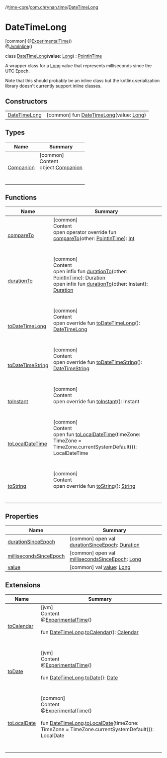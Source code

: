 //[time-core](../../../index.md)/[com.chrynan.time](../index.md)/[DateTimeLong](index.md)



# DateTimeLong  
 [common] @[ExperimentalTime](https://kotlinlang.org/api/latest/jvm/stdlib/kotlin.time/-experimental-time/index.html)()  
@[JvmInline](https://kotlinlang.org/api/latest/jvm/stdlib/kotlin.jvm/-jvm-inline/index.html)()  
  
class [DateTimeLong](index.md)(**value**: [Long](https://kotlinlang.org/api/latest/jvm/stdlib/kotlin/-long/index.html)) : [PointInTime](../-point-in-time/index.md)

A wrapper class for a [Long](https://kotlinlang.org/api/latest/jvm/stdlib/kotlin/-long/index.html) value that represents milliseconds since the UTC Epoch.



Note that this should probably be an inline class but the kotlinx.serialization library doesn't currently support inline classes.

   


## Constructors  
  
| | |
|---|---|
| <a name="com.chrynan.time/DateTimeLong/DateTimeLong/#kotlin.Long/PointingToDeclaration/"></a>[DateTimeLong](-date-time-long.md)| <a name="com.chrynan.time/DateTimeLong/DateTimeLong/#kotlin.Long/PointingToDeclaration/"></a> [common] fun [DateTimeLong](-date-time-long.md)(value: [Long](https://kotlinlang.org/api/latest/jvm/stdlib/kotlin/-long/index.html))   <br>|


## Types  
  
|  Name |  Summary | 
|---|---|
| <a name="com.chrynan.time/DateTimeLong.Companion///PointingToDeclaration/"></a>[Companion](-companion/index.md)| <a name="com.chrynan.time/DateTimeLong.Companion///PointingToDeclaration/"></a>[common]  <br>Content  <br>object [Companion](-companion/index.md)  <br><br><br>|


## Functions  
  
|  Name |  Summary | 
|---|---|
| <a name="com.chrynan.time/PointInTime/compareTo/#com.chrynan.time.PointInTime/PointingToDeclaration/"></a>[compareTo](../-point-in-time/compare-to.md)| <a name="com.chrynan.time/PointInTime/compareTo/#com.chrynan.time.PointInTime/PointingToDeclaration/"></a>[common]  <br>Content  <br>open operator override fun [compareTo](../-point-in-time/compare-to.md)(other: [PointInTime](../-point-in-time/index.md)): [Int](https://kotlinlang.org/api/latest/jvm/stdlib/kotlin/-int/index.html)  <br><br><br>|
| <a name="com.chrynan.time/PointInTime/durationTo/#com.chrynan.time.PointInTime/PointingToDeclaration/"></a>[durationTo](../-point-in-time/duration-to.md)| <a name="com.chrynan.time/PointInTime/durationTo/#com.chrynan.time.PointInTime/PointingToDeclaration/"></a>[common]  <br>Content  <br>open infix fun [durationTo](../-point-in-time/duration-to.md)(other: [PointInTime](../-point-in-time/index.md)): [Duration](https://kotlinlang.org/api/latest/jvm/stdlib/kotlin.time/-duration/index.html)  <br>open infix fun [durationTo](../-point-in-time/duration-to.md)(other: Instant): [Duration](https://kotlinlang.org/api/latest/jvm/stdlib/kotlin.time/-duration/index.html)  <br><br><br>|
| <a name="com.chrynan.time/DateTimeLong/toDateTimeLong/#/PointingToDeclaration/"></a>[toDateTimeLong](to-date-time-long.md)| <a name="com.chrynan.time/DateTimeLong/toDateTimeLong/#/PointingToDeclaration/"></a>[common]  <br>Content  <br>open override fun [toDateTimeLong](to-date-time-long.md)(): [DateTimeLong](index.md)  <br><br><br>|
| <a name="com.chrynan.time/DateTimeLong/toDateTimeString/#/PointingToDeclaration/"></a>[toDateTimeString](to-date-time-string.md)| <a name="com.chrynan.time/DateTimeLong/toDateTimeString/#/PointingToDeclaration/"></a>[common]  <br>Content  <br>open override fun [toDateTimeString](to-date-time-string.md)(): [DateTimeString](../-date-time-string/index.md)  <br><br><br>|
| <a name="com.chrynan.time/DateTimeLong/toInstant/#/PointingToDeclaration/"></a>[toInstant](to-instant.md)| <a name="com.chrynan.time/DateTimeLong/toInstant/#/PointingToDeclaration/"></a>[common]  <br>Content  <br>open override fun [toInstant](to-instant.md)(): Instant  <br><br><br>|
| <a name="com.chrynan.time/PointInTime/toLocalDateTime/#kotlinx.datetime.TimeZone/PointingToDeclaration/"></a>[toLocalDateTime](../-point-in-time/to-local-date-time.md)| <a name="com.chrynan.time/PointInTime/toLocalDateTime/#kotlinx.datetime.TimeZone/PointingToDeclaration/"></a>[common]  <br>Content  <br>open fun [toLocalDateTime](../-point-in-time/to-local-date-time.md)(timeZone: TimeZone = TimeZone.currentSystemDefault()): LocalDateTime  <br><br><br>|
| <a name="com.chrynan.time/DateTimeLong/toString/#/PointingToDeclaration/"></a>[toString](to-string.md)| <a name="com.chrynan.time/DateTimeLong/toString/#/PointingToDeclaration/"></a>[common]  <br>Content  <br>open override fun [toString](to-string.md)(): [String](https://kotlinlang.org/api/latest/jvm/stdlib/kotlin/-string/index.html)  <br><br><br>|


## Properties  
  
|  Name |  Summary | 
|---|---|
| <a name="com.chrynan.time/DateTimeLong/durationSinceEpoch/#/PointingToDeclaration/"></a>[durationSinceEpoch](index.md#%5Bcom.chrynan.time%2FDateTimeLong%2FdurationSinceEpoch%2F%23%2FPointingToDeclaration%2F%5D%2FProperties%2F1549409971)| <a name="com.chrynan.time/DateTimeLong/durationSinceEpoch/#/PointingToDeclaration/"></a> [common] open val [durationSinceEpoch](index.md#%5Bcom.chrynan.time%2FDateTimeLong%2FdurationSinceEpoch%2F%23%2FPointingToDeclaration%2F%5D%2FProperties%2F1549409971): [Duration](https://kotlinlang.org/api/latest/jvm/stdlib/kotlin.time/-duration/index.html)   <br>|
| <a name="com.chrynan.time/DateTimeLong/millisecondsSinceEpoch/#/PointingToDeclaration/"></a>[millisecondsSinceEpoch](index.md#%5Bcom.chrynan.time%2FDateTimeLong%2FmillisecondsSinceEpoch%2F%23%2FPointingToDeclaration%2F%5D%2FProperties%2F1549409971)| <a name="com.chrynan.time/DateTimeLong/millisecondsSinceEpoch/#/PointingToDeclaration/"></a> [common] open val [millisecondsSinceEpoch](index.md#%5Bcom.chrynan.time%2FDateTimeLong%2FmillisecondsSinceEpoch%2F%23%2FPointingToDeclaration%2F%5D%2FProperties%2F1549409971): [Long](https://kotlinlang.org/api/latest/jvm/stdlib/kotlin/-long/index.html)   <br>|
| <a name="com.chrynan.time/DateTimeLong/value/#/PointingToDeclaration/"></a>[value](value.md)| <a name="com.chrynan.time/DateTimeLong/value/#/PointingToDeclaration/"></a> [common] val [value](value.md): [Long](https://kotlinlang.org/api/latest/jvm/stdlib/kotlin/-long/index.html)   <br>|


## Extensions  
  
|  Name |  Summary | 
|---|---|
| <a name="com.chrynan.time//toCalendar/com.chrynan.time.DateTimeLong#/PointingToDeclaration/"></a>[toCalendar](../to-calendar.md)| <a name="com.chrynan.time//toCalendar/com.chrynan.time.DateTimeLong#/PointingToDeclaration/"></a>[jvm]  <br>Content  <br>@[ExperimentalTime](https://kotlinlang.org/api/latest/jvm/stdlib/kotlin.time/-experimental-time/index.html)()  <br>  <br>fun [DateTimeLong](index.md#%5Bcom.chrynan.time%2FDateTimeLong%2F%2F%2FPointingToDeclaration%2F%5D%2FExtensions%2F-673524878).[toCalendar](../to-calendar.md)(): [Calendar](https://docs.oracle.com/javase/8/docs/api/java/util/Calendar.html)  <br><br><br>|
| <a name="com.chrynan.time//toDate/com.chrynan.time.DateTimeLong#/PointingToDeclaration/"></a>[toDate](../to-date.md)| <a name="com.chrynan.time//toDate/com.chrynan.time.DateTimeLong#/PointingToDeclaration/"></a>[jvm]  <br>Content  <br>@[ExperimentalTime](https://kotlinlang.org/api/latest/jvm/stdlib/kotlin.time/-experimental-time/index.html)()  <br>  <br>fun [DateTimeLong](index.md#%5Bcom.chrynan.time%2FDateTimeLong%2F%2F%2FPointingToDeclaration%2F%5D%2FExtensions%2F-673524878).[toDate](../to-date.md)(): [Date](https://docs.oracle.com/javase/8/docs/api/java/util/Date.html)  <br><br><br>|
| <a name="com.chrynan.time//toLocalDate/com.chrynan.time.DateTimeLong#kotlinx.datetime.TimeZone/PointingToDeclaration/"></a>[toLocalDate](../to-local-date.md)| <a name="com.chrynan.time//toLocalDate/com.chrynan.time.DateTimeLong#kotlinx.datetime.TimeZone/PointingToDeclaration/"></a>[common]  <br>Content  <br>@[ExperimentalTime](https://kotlinlang.org/api/latest/jvm/stdlib/kotlin.time/-experimental-time/index.html)()  <br>  <br>fun [DateTimeLong](index.md).[toLocalDate](../to-local-date.md)(timeZone: TimeZone = TimeZone.currentSystemDefault()): LocalDate  <br><br><br>|


